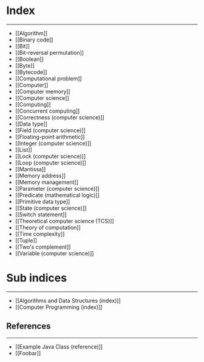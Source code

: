 # Index
---
- [[Algorithm]]
- [[Binary code]]
- [[Bit]]
- [[Bit-reversal permutation]]
- [[Boolean]]
- [[Byte]]
- [[Bytecode]]
- [[Computational problem]]
- [[Computer]]
- [[Computer memory]]
- [[Computer science]]
- [[Computing]]
- [[Concurrent computing]]
- [[Correctness (computer science)]]
- [[Data type]]
- [[Field (computer science)]]
- [[Floating-point arithmetic]]
- [[Integer (computer science)]]
- [[List]]
- [[Lock (computer science)]]
- [[Loop (computer science)]]
- [[Mantissa]]
- [[Memory address]]
- [[Memory management]]
- [[Parameter (computer science)]]
- [[Predicate (mathematical logic)]]
- [[Primitive data type]]
- [[State (computer science)]]
- [[Switch statement]]
- [[Theoretical computer science (TCS)]]
- [[Theory of computation]]
- [[Time complexity]]
- [[Tuple]]
- [[Two's complement]]
- [[Variable (computer science)]]

# Sub indices
---
- [[Algorithms and Data Structures (index)]]
- [[Computer Programming (index)]]

## References
---
- [[Example Java Class (reference)]]
- [[Foobar]]